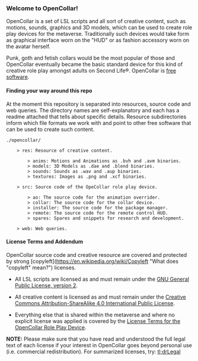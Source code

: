 ### Welcome to OpenCollar!

OpenCollar is a set of LSL scripts and all sort of creative content, such as motions, sounds, graphics and 3D models, which can be used to create role play devices for the metaverse. Traditionally such devices would take form as graphical interface worn on the "HUD" or as fashion accessory worn on the avatar herself.

Punk, goth and fetish collars would be the most popular of those and OpenCollar eventually became the basic standard device for this kind of creative role play amongst adults on Second Life®. OpenCollar is [free software](http://www.gnu.org/philosophy/free-sw.html "What is free software?").

#### Finding your way around this repo

At the moment this repository is separated into resources, source code and web queries. The directory names are self-explanatory and each has a readme attached that tells about specific details. Resource subdirectories inform which file formats we work with and point to other free software that can be used to create such content.

```
./opencollar/

    > res: Resource of creative content.

        > anims: Motions and Animations as .bvh and .avm binaries.
        > models: 3D Models as .dae and .blend binaries.
        > sounds: Sounds as .wav and .aup binaries.
        > textures: Images as .png and .xcf binaries.

    > src: Source code of the OpeCollar role play device.

        > ao: The source code for the animation overrider.
        > collar: The source code for the collar device.
        > installer: The source code for the package manager.
        > remote: The source code for the remote control HUD.
        > spares: Spares and snippets for research and development.

    > web: Web queries.
```

#### License Terms and Addendum

OpenCollar source code and creative resource are covered and protected by strong [copyleft](https://en.wikipedia.org/wiki/Copyleft "What does "copyleft" mean?") licenses.

* All LSL scripts are licensed as and must remain under the [GNU General Public License, version 2](http://www.gnu.org/licenses/gpl-2.0).

* All creative content is licensed as and must remain under the [Creative Commons Attribution-ShareAlike 4.0 International Public License](https://creativecommons.org/licenses/by-sa/4.0/).

* Everything else that is shared within the metaverse and where no explicit license was applied is covered by the [License Terms for the OpenCollar Role Play Device](https://raw.githubusercontent.com/OpenCollar/opencollar/master/LICENSE).

**NOTE:** Please make sure that you have read and understood the full legal text of each license if your interest in OpenCollar goes beyond personal use (i.e. commercial redistribution). For summarized licenses, try: [tl;drLegal](https://tldrlegal.com/)
